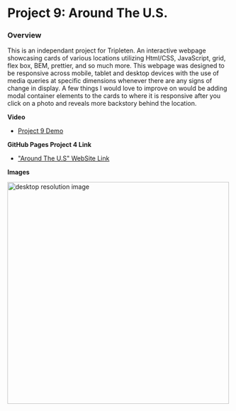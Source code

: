 # Project 9: Around The U.S.

### Overview

This is an independant project for Tripleten. An interactive webpage showcasing cards of various locations utilizing Html/CSS, JavaScript, grid, flex box, BEM, prettier, and so much more. This webpage was designed to be responsive across mobile, tablet and desktop devices with the use of media queries at specific dimensions whenever there are any signs of change in display. A few things I would love to improve on would be adding modal container elements to the cards to where it is responsive after you click on a photo and reveals more backstory behind the location.

**Video**

- [Project 9 Demo](https://www.loom.com/share/ee1b887701ae400492d6c63785768e67?sid=f235752e-c621-48da-8a1c-b487dbd49a8a)

**GitHub Pages Project 4 Link**

- ["Around The U.S" WebSite Link](https://stanleyluxx.github.io/se_project_aroundtheus/)

**Images**

<img src ="https://github.com/user-attachments/assets/e8187905-bec7-4cbf-a511-c87e633822de"
 alt="desktop resolution image"
 width="500px"/>

 


